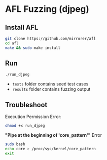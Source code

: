 # AFL Fuzzing (djpeg)
## Install AFL
```bash
git clone https://github.com/mirrorer/afl
cd afl
make && sudo make install
```
## Run
```bash
./run_djpeg
```
+ `tests` folder contains seed test cases
+ `results` folder contains fuzzing output
## Troubleshoot
Execution Permission Error:
```bash
chmod +x run_djpeg
```
**"Pipe at the beginning of 'core_pattern'"** Error
```bash
sudo bash
echo core > /proc/sys/kernel/core_pattern
exit
```